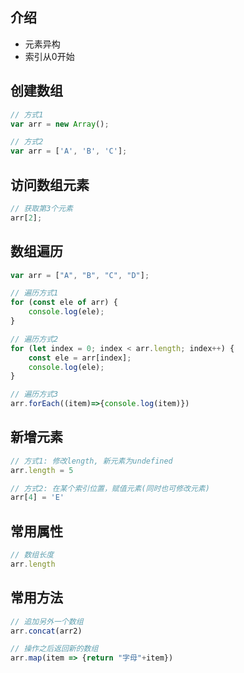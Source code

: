 ## 介绍

- 元素异构
- 索引从0开始



## 创建数组

```javascript
// 方式1
var arr = new Array();

// 方式2
var arr = ['A', 'B', 'C'];
```



## 访问数组元素

```javascript
// 获取第3个元素
arr[2];
```



## 数组遍历

```javascript
var arr = ["A", "B", "C", "D"];

// 遍历方式1
for (const ele of arr) {
    console.log(ele);
}

// 遍历方式2
for (let index = 0; index < arr.length; index++) {
    const ele = arr[index];
    console.log(ele);
}

// 遍历方式3
arr.forEach((item)=>{console.log(item)})
```



## 新增元素

```javascript
// 方式1: 修改length, 新元素为undefined
arr.length = 5

// 方式2: 在某个索引位置，赋值元素(同时也可修改元素)
arr[4] = 'E'
```



## 常用属性

```javascript
// 数组长度
arr.length
```



## 常用方法

```javascript
// 追加另外一个数组
arr.concat(arr2)

// 操作之后返回新的数组
arr.map(item => {return "字母"+item})
```

